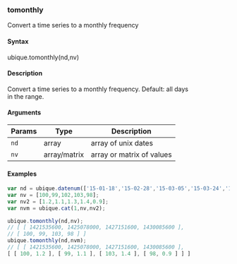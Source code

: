 ### tomonthly

Convert a time series to a monthly frequency


#### Syntax

ubique.tomonthly(nd,nv)


#### Description

Convert a time series to a monthly frequency. Default: all days  
in the range.  



#### Arguments

|Params|Type|Description
|---------|----|-----------
|`nd` | array | array of unix dates
|`nv` | array/matrix | array or matrix of values


#### Examples

```js
var nd = ubique.datenum(['15-01-18','15-02-28','15-03-05','15-03-24','15-04-27'],'YY-MM-DD');
var nv = [100,99,102,103,98];
var nv2 = [1.2,1.1,1.3,1.4,0.9];
var nvm = ubique.cat(1,nv,nv2);

ubique.tomonthly(nd,nv);
// [ [ 1421535600, 1425078000, 1427151600, 1430085600 ],
// [ 100, 99, 103, 98 ] ]
ubique.tomonthly(nd,nvm);
// [ [ 1421535600, 1425078000, 1427151600, 1430085600 ],
[ [ 100, 1.2 ], [ 99, 1.1 ], [ 103, 1.4 ], [ 98, 0.9 ] ] ]
```

